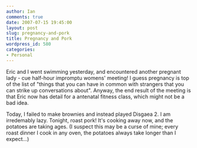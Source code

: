 ```yaml
---
author: Ian
comments: true
date: 2007-07-15 19:45:00
layout: post
slug: pregnancy-and-pork
title: Pregnancy and Pork
wordpress_id: 580
categories:
- Personal
---
```


Eric and I went swimming yesterday, and encountered another pregnant lady - cue half-hour impromptu womens' meeting!  I guess pregnancy is top of the list of "things that you can have in common with strangers that you can strike up conversations about".  Anyway, the end result of the meeting is that Eric now has detail for a antenatal fitness class, which might not be a bad idea.  

Today, I failed to make brownies and instead played Disgaea 2.  I am irredemably lazy.  Tonight, roast pork!  It's cooking away now, and the potatoes are taking ages.  (I suspect this may be a curse of mine; every roast dinner I cook in any oven, the potatoes always take longer than I expect...)
